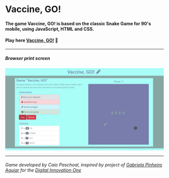 # Vaccine, GO!

#### The game Vaccine, GO! is based on the classic Snake Game for 90's mobile, using JavaScript, HTML and CSS.

#### Play here [Vaccine, GO!](https://caiopaschoal.github.io/VaccineGame/) :syringe:

---

##### Browser print screen
<p align="center">
    <img alt="Browser print screen" src="printscreen/printscreen.JPG">
</p>

---

###### _Game developed by Caio Paschoal, inspired by project of [Gabriela Pinheiro Aguiar](https://br.linkedin.com/in/gabrielapinheiro129/) for the [Digital Innovation One](https://web.digitalinnovation.one/home)_